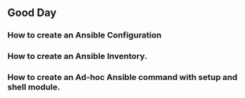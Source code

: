 ## Good Day

### How to create an Ansible Configuration

### How to create an Ansible Inventory.

### How to create an Ad-hoc Ansible command with setup and shell module.

